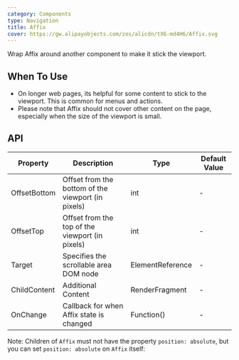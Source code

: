 ```yaml
---
category: Components
type: Navigation
title: Affix
cover: https://gw.alipayobjects.com/zos/alicdn/tX6-md4H6/Affix.svg
---
```


Wrap Affix around another component to make it stick the viewport.

## When To Use

- On longer web pages, its helpful for some content to stick to the viewport. This is common for menus and actions.
- Please note that Affix should not cover other content on the page, especially when the size of the viewport is small.


## API



| Property | Description | Type | Default Value |
| --- | --- | --- | --- |
| OffsetBottom | Offset from the bottom of the viewport (in pixels) | int         | -         |
| OffsetTop   | Offset from the top of the viewport (in pixels)| int         |- |
| Target | Specifies the scrollable area DOM node | ElementReference         |-       |
| ChildContent | Additional Content | RenderFragment         |-       |
| OnChange |Callback for when Affix state is changed| Function()  | -  |

Note: Children of `Affix` must not have the property `position: absolute`, but you can set `position: absolute` on `Affix` itself:
